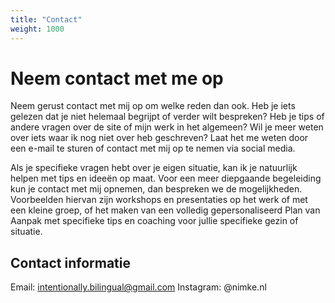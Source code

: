 ```yaml
---
title: "Contact"
weight: 1000
---
```

# Neem contact met me op
Neem gerust contact met mij op om welke reden dan ook. Heb je iets gelezen dat je niet helemaal begrijpt of verder wilt bespreken? Heb je tips of andere vragen over de site of mijn werk in het algemeen? Wil je meer weten over iets waar ik nog niet over heb geschreven? Laat het me weten door een e-mail te sturen of contact met mij op te nemen via social media.

Als je specifieke vragen hebt over je eigen situatie, kan ik je natuurlijk helpen met tips en ideeën op maat.
Voor een meer diepgaande begeleiding kun je contact met mij opnemen, dan bespreken we de mogelijkheden. Voorbeelden hiervan zijn workshops en presentaties op het werk of met een kleine groep, of het maken van een volledig gepersonaliseerd Plan van Aanpak met specifieke tips en coaching voor jullie specifieke gezin of situatie.

## Contact informatie
Email: intentionally.bilingual@gmail.com
Instagram: @nimke.nl